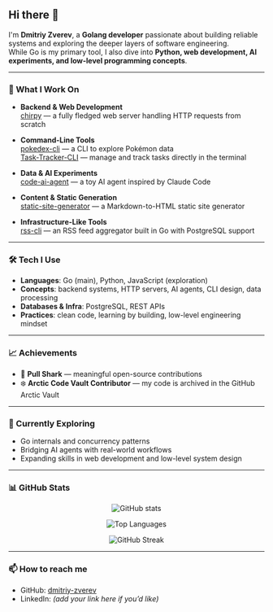 ## Hi there 👋

I'm **Dmitriy Zverev**, a **Golang developer** passionate about building reliable systems and exploring the deeper layers of software engineering.  
While Go is my primary tool, I also dive into **Python, web development, AI experiments, and low-level programming concepts**.  

---

### 🚀 What I Work On  

- **Backend & Web Development**  
  [chirpy](https://github.com/dmitriy-zverev/chirpy) — a fully fledged web server handling HTTP requests from scratch  

- **Command-Line Tools**  
  [pokedex-cli](https://github.com/dmitriy-zverev/pokedex-cli) — a CLI to explore Pokémon data  
  [Task-Tracker-CLI](https://github.com/dmitriy-zverev/Task-Tracker-CLI) — manage and track tasks directly in the terminal  

- **Data & AI Experiments**  
  [code-ai-agent](https://github.com/dmitriy-zverev/code-ai-agent) — a toy AI agent inspired by Claude Code  

- **Content & Static Generation**  
  [static-site-generator](https://github.com/dmitriy-zverev/static-site-generator) — a Markdown-to-HTML static site generator  

- **Infrastructure-Like Tools**  
  [rss-cli](https://github.com/dmitriy-zverev/rss-cli) — an RSS feed aggregator built in Go with PostgreSQL support  

---

### 🛠️ Tech I Use  

- **Languages**: Go (main), Python, JavaScript (exploration)  
- **Concepts**: backend systems, HTTP servers, AI agents, CLI design, data processing  
- **Databases & Infra**: PostgreSQL, REST APIs  
- **Practices**: clean code, learning by building, low-level engineering mindset  

---

### 📈 Achievements  

- 🦈 **Pull Shark** — meaningful open-source contributions  
- ❄️ **Arctic Code Vault Contributor** — my code is archived in the GitHub Arctic Vault  

---

### 🌱 Currently Exploring  

- Go internals and concurrency patterns  
- Bridging AI agents with real-world workflows  
- Expanding skills in web development and low-level system design  

---

### 📊 GitHub Stats  

<p align="center">
  <img src="https://github-readme-stats.vercel.app/api?username=dmitriy-zverev&show_icons=true&theme=tokyonight" alt="GitHub stats" />
</p>

<p align="center">
  <img src="https://github-readme-stats.vercel.app/api/top-langs/?username=dmitriy-zverev&layout=compact&theme=tokyonight" alt="Top Languages" />
</p>

<p align="center">
  <img src="https://streak-stats.demolab.com?user=dmitriy-zverev&theme=tokyonight" alt="GitHub Streak" />
</p>

---

### 📫 How to reach me  

- GitHub: [dmitriy-zverev](https://github.com/dmitriy-zverev)  
- LinkedIn: *(add your link here if you’d like)*  
